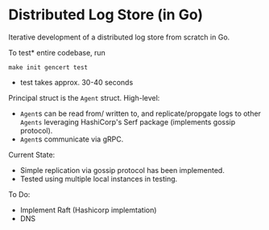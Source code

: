 # Distributed Log Store (in Go)

Iterative development of a distributed log store from scratch in Go.

To test* entire codebase, run 

```
make init gencert test
```
* test takes approx. 30-40 seconds


Principal struct is the `Agent` struct. High-level:
- `Agent`s can be read from/ written to, and replicate/propgate logs to other `Agents` leveraging HashiCorp's Serf package (implements gossip protocol). 
- `Agent`s communicate via gRPC.

Current State:
- Simple replication via gossip protocol has been implemented.
- Tested using multiple local instances in testing.

To Do: 
- Implement Raft (Hashicorp implemtation)
- DNS
